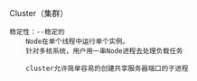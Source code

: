 Cluster（集群）

```
稳定性：--稳定的
    Node在单个线程中运行单个实例。
    针对多核系统，用户用一串Node进程去处理负载任务

    cluster允许简单容易的创建共享服务器端口的子进程
    
```